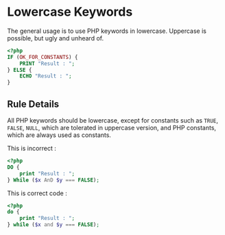 <!-- Good Practices -->
# Lowercase Keywords

The general usage is to use PHP keywords in lowercase. Uppercase is possible, but ugly and unheard of. 

```php
<?php
IF (OK_FOR_CONSTANTS) {
	PRINT "Result : ";
} ELSE {
	ECHO "Result : ";
}

```


## Rule Details

All PHP keywords should be lowercase, except for constants such as `TRUE`, `FALSE`, `NULL`, which are tolerated in uppercase version, and PHP constants, which are always used as constants.

This is incorrect : 

```php
<?php
DO {
	print "Result : ";
} While ($x AnD $y === FALSE);

```


This is correct code : 

```php
<?php
do {
	print "Result : ";
} while ($x and $y === FALSE);

```


